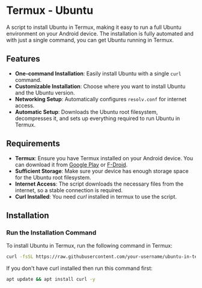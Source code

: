 # Termux - Ubuntu

A script to install Ubuntu in Termux, making it easy to run a full Ubuntu environment on your Android device. The installation is fully automated and with just a single command, you can get Ubuntu running in Termux.

## Features

- **One-command Installation**: Easily install Ubuntu with a single `curl` command.
- **Customizable Installation**: Choose where you want to install Ubuntu and the Ubuntu version.
- **Networking Setup**: Automatically configures `resolv.conf` for internet access.
- **Automatic Setup**: Downloads the Ubuntu root filesystem, decompresses it, and sets up everything required to run Ubuntu in Termux.

## Requirements

- **Termux**: Ensure you have Termux installed on your Android device. You can download it from [Google Play](https://play.google.com/store/apps/details?id=com.termux) or [F-Droid](https://f-droid.org/packages/com.termux/).
- **Sufficient Storage**: Make sure your device has enough storage space for the Ubuntu root filesystem.
- **Internet Access**: The script downloads the necessary files from the internet, so a stable connection is required.
- **Curl Installed**: You need *curl* installed in termux to use the script.
   
## Installation

### Run the Installation Command

To install Ubuntu in Termux, run the following command in Termux:

```bash
curl -fsSL https://raw.githubusercontent.com/your-username/ubuntu-in-termux/main/ubuntu.sh | bash
```
If you don't have curl installed then run this command first:
```bash
apt update && apt install curl -y
